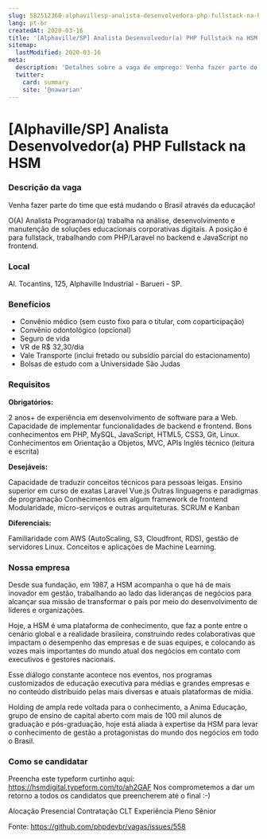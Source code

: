 ```yaml
---
slug: 582512360-alphavillesp-analista-desenvolvedora-php-fullstack-na-hsm
lang: pt-br
createdAt: 2020-03-16
title: '[Alphaville/SP] Analista Desenvolvedor(a) PHP Fullstack na HSM - Vaga de Emprego'
sitemap:
  lastModified: 2020-03-16
meta:
  description: 'Detalhes sobre a vaga de emprego: Venha fazer parte do time que está mudando o Brasil através da educação! O(A) Analista Programador(a) trabalha na análise, desenvolvimento e manutenção de soluções educacionais corporativas digitais. A posição é para fullstack, trabalhando com PHP/Laravel no backend e JavaScript no frontend.'
  twitter:
    card: summary
    site: '@nawarian'
---
```


# [Alphaville/SP] Analista Desenvolvedor(a) PHP Fullstack na HSM

### Descrição da vaga
Venha fazer parte do time que está mudando o Brasil através da educação!

O(A) Analista Programador(a) trabalha na análise, desenvolvimento e manutenção de soluções educacionais corporativas digitais. A posição é para fullstack, trabalhando com PHP/Laravel no backend e JavaScript no frontend.

### Local
Al. Tocantins, 125, Alphaville Industrial - Barueri - SP.

### Benefícios

- Convênio médico (sem custo fixo para o titular, com coparticipação)
- Convênio odontológico (opcional)
- Seguro de vida
- VR de R$ 32,30/dia
- Vale Transporte (inclui fretado ou subsídio parcial do estacionamento)
- Bolsas de estudo com a Universidade São Judas

### Requisitos
**Obrigatórios:**

2 anos+ de experiência em desenvolvimento de software para a Web.
Capacidade de implementar funcionalidades de backend e frontend.
Bons conhecimentos em PHP, MySQL, JavaScript, HTML5, CSS3, Git, Linux.
Conhecimentos em Orientação a Objetos, MVC, APIs
Inglês técnico (leitura e escrita)

**Desejáveis:**

Capacidade de traduzir conceitos técnicos para pessoas leigas.
Ensino superior em curso de exatas
Laravel
Vue.js
Outras linguagens e paradigmas de programação
Conhecimentos em algum framework de frontend
Modularidade, micro-serviços e outras arquiteturas.
SCRUM e Kanban

**Diferenciais:**

Familiaridade com AWS (AutoScaling, S3, Cloudfront, RDS), gestão de servidores Linux.
Conceitos e aplicações de Machine Learning.

### Nossa empresa
Desde sua fundação, em 1987, a HSM acompanha o que há de mais inovador em gestão, trabalhando ao lado das lideranças de negócios para alcançar sua missão de transformar o país por meio do desenvolvimento de líderes e organizações.

Hoje, a HSM é uma plataforma de conhecimento, que faz a ponte entre o cenário global e a realidade brasileira, construindo redes colaborativas que impactam o desempenho das empresas e de suas equipes, e colocando as vozes mais importantes do mundo atual dos negócios em contato com executivos e gestores nacionais.

Esse diálogo constante acontece nos eventos, nos programas customizados de educação executiva para médias e grandes empresas e no conteúdo distribuído pelas mais diversas e atuais plataformas de mídia.

Holding de ampla rede voltada para o conhecimento, a Anima Educação, grupo de ensino de capital aberto com mais de 100 mil alunos de graduação e pós-graduação, hoje está aliada à expertise da HSM para levar o conhecimento de gestão a protagonistas do mundo dos negócios em todo o Brasil.

### Como se candidatar
Preencha este typeform curtinho aqui: https://hsmdigital.typeform.com/to/ah2GAF
Nos comprometemos a dar um retorno a todos os candidatos que preencherem até o final :-)

Alocação
Presencial
Contratação
CLT
Experiência
Pleno
Sênior

Fonte: https://github.com/phpdevbr/vagas/issues/558
